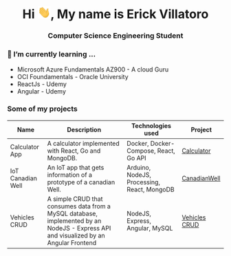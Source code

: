 <!--
**Villa01/Villa01** is a ✨ _special_ ✨ repository because its `README.md` (this file) appears on your GitHub profile.

Here are some ideas to get you started:

- 🔭 I’m currently working on ...
- 🌱 I’m currently learning ...
- 👯 I’m looking to collaborate on ...
- 🤔 I’m looking for help with ...
- 💬 Ask me about ...
- 📫 How to reach me: ...
- 😄 Pronouns: ...
- ⚡ Fun fact: ...
-->
<h1 align="center">Hi <img src="https://raw.githubusercontent.com/ABSphreak/ABSphreak/master/gifs/Hi.gif" width="30px">, My name is Erick Villatoro </h1>
<h3 align="center">Computer Science Engineering Student</h3>

### 🌱 I’m currently learning ...
- Microsoft Azure Fundamentals AZ900 - A cloud Guru
- OCI Foundamentals - Oracle University
- ReactJs - Udemy
- Angular - Udemy

### Some of my projects
| Name | Description | Technologies used | Project | 
|------|-------------|-------------------|---------|
| Calculator App | A calculator implemented with React, Go and MongoDB. | Docker, Docker-Compose, React, Go API | <a href = "https://github.com/Villa01/calculadora_sopes1">Calculator</a> |
| IoT Canadian Well | An IoT app that gets information of a prototype of a canadian Well. | Arduino, NodeJS, Processing, React, MongoDB | <a href = "https://github.com/Villa01/ACE2_1S22_G-18">CanadianWell</a> |
| Vehicles CRUD | A simple CRUD that consumes data from a MySQL database, implemented by an NodeJS - Express API and visualized by an Angular Frontend | NodeJS, Express, Angular, MySQL | <a href = "https://github.com/Villa01/Vehicles_CRUD">Vehicles CRUD</a> |
